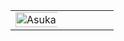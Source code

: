 <table>
  <tr>
    <td style="width: 50%;">
       <img src="https://i.pinimg.com/736x/93/94/80/93948051ef10b18ef00ae0a818aacdef.jpg" alt="Asuka" style="width: 200%; border: none;"/>
    </td>
    <td style="width: 50%; vertical-align: top;">
      <p style="font-family: monospace; font-size: 16px;">
</p>
        
  </tr>
</table>
